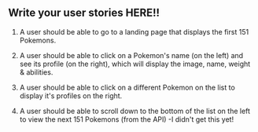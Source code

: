 ## Write your user stories HERE!!

1. A user should be able to go to a landing page that displays the first 151 Pokemons.

2. A user should be able to click on a Pokemon's name (on the left) and see its profile
   (on the right), which will display the image, name, weight & abilities.

3. A user should be able to click on a different Pokemon on the list to display it's
   profiles on the right.

4. A user should be able to scroll down to the bottom of the list on the left to
   view the next 151 Pokemons (from the API) -I didn't get this yet!
